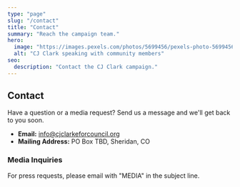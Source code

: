 ```yaml
---
type: "page"
slug: "/contact"
title: "Contact"
summary: "Reach the campaign team."
hero:
  image: "https://images.pexels.com/photos/5699456/pexels-photo-5699456.jpeg"
  alt: "CJ Clark speaking with community members"
seo:
  description: "Contact the CJ Clark campaign."
---
```


## Contact

Have a question or a media request? Send us a message and we'll get back to you soon.

- **Email:** info@cjclarkeforcouncil.org
- **Mailing Address:** PO Box TBD, Sheridan, CO

### Media Inquiries
For press requests, please email with "MEDIA" in the subject line.